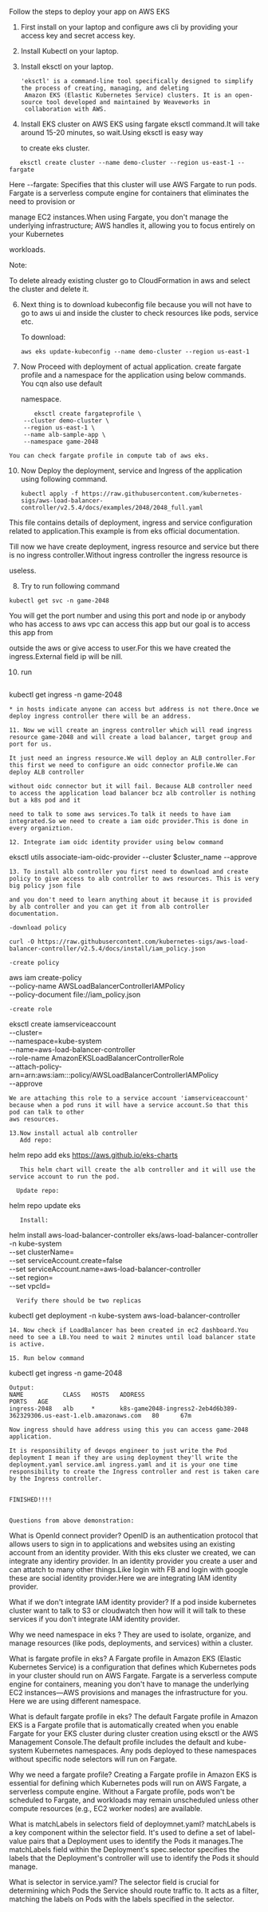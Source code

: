 Follow the steps to deploy your app on AWS EKS
1. First install on your laptop and configure aws cli by providing your access key and secret access key.

2. Install Kubectl on your laptop.

3. Install eksctl on your laptop.
   ```
   'eksctl' is a command-line tool specifically designed to simplify the process of creating, managing, and deleting 
    Amazon EKS (Elastic Kubernetes Service) clusters. It is an open-source tool developed and maintained by Weaveworks in 
    collaboration with AWS.
   ```

5. Install EKS cluster on AWS EKS using fargate eksctl command.It will take around 15-20 minutes, so wait.Using eksctl is easy way
   
   to create eks cluster.
```
   eksctl create cluster --name demo-cluster --region us-east-1 --fargate
```
   Here --fargate:
   Specifies that this cluster will use AWS Fargate to run pods. Fargate is a serverless compute engine for containers that eliminates the need to provision or 
   
   manage EC2 instances.When using Fargate, you don't manage the underlying infrastructure; AWS handles it, allowing you to focus entirely on your Kubernetes 
  
   workloads.
   
   Note: 
   
   To delete already existing cluster go to CloudFormation in aws and select the cluster and delete it.

6. Next thing is to download kubeconfig file because you will not have to go to aws ui and inside the cluster to check resources like pods, service etc.

   To download:
   ```
   aws eks update-kubeconfig --name demo-cluster --region us-east-1
   ```

8. Now Proceed with deployment of actual application. create fargate profile and a namespace for the application using below commands. You cqn also use default

   namespace.
```
       eksctl create fargateprofile \
    --cluster demo-cluster \
    --region us-east-1 \
    --name alb-sample-app \
    --namespace game-2048
```
    You can check fargate profile in compute tab of aws eks. 

10. Now Deploy the deployment, service and Ingress of the application using following command.
    ```
    kubectl apply -f https://raw.githubusercontent.com/kubernetes-sigs/aws-load-balancer-controller/v2.5.4/docs/examples/2048/2048_full.yaml
    ```
  This file contains details of deployment, ingress and service configuration related to application.This example is from eks official documentation.
  
  Till now we have create deployment, ingress resource and service but there is no ingress controller.Without ingress controller the ingress resource is 
  
  useless.

8. Try to run following command
  ```
  kubectl get svc -n game-2048
  ```
  You will get the port number and using this port and node ip or anybody who has access to aws vpc can access this app but our goal is to access this app from 
  
  outside the aws or give access to user.For this we have created the ingress.External field ip will be nill.

10. run
    ```
   kubectl get ingress -n game-2048
   ```
   * in hosts indicate anyone can access but address is not there.Once we deploy ingress controller there will be an address.

11. Now we will create an ingress controller which will read ingress resource game-2048 and will create a load balancer, target group and port for us.

It just need an ingress resource.We will deploy an ALB controller.For this first we need to configure an oidc connector profile.We can deploy ALB controller 

without oidc connector but it will fail. Because ALB controller need to access the application load balancer bcz alb controller is nothing but a k8s pod and it

need to talk to some aws services.To talk it needs to have iam integrated.So we need to create a iam oidc provider.This is done in every organiztion.

12. Integrate iam oidc identity provider using below command
```
   eksctl utils associate-iam-oidc-provider --cluster $cluster_name --approve
```
13. To install alb controller you first need to download and create policy to give access to alb controller to aws resources. This is very big policy json file

and you don't need to learn anything about it because it is provided by alb controller and you can get it from alb controller documentation.

-download policy
```
    curl -O https://raw.githubusercontent.com/kubernetes-sigs/aws-load-balancer-controller/v2.5.4/docs/install/iam_policy.json
```
-create policy
```
   aws iam create-policy \
    --policy-name AWSLoadBalancerControllerIAMPolicy \
    --policy-document file://iam_policy.json
  ```
-create role
```
  eksctl create iamserviceaccount \
  --cluster=<your-cluster-name> \
  --namespace=kube-system \
  --name=aws-load-balancer-controller \
  --role-name AmazonEKSLoadBalancerControllerRole \
  --attach-policy-arn=arn:aws:iam::<your-aws-account-id>:policy/AWSLoadBalancerControllerIAMPolicy \
  --approve
```
We are attaching this role to a service account 'iamserviceaccount' because when a pod runs it will have a service account.So that this pod can talk to other
aws resources.

13.Now install actual alb controller
   Add repo:
```
   helm repo add eks https://aws.github.io/eks-charts
```
   This helm chart will create the alb controller and it will use the service account to run the pod.

  Update repo:
``` 
  helm repo update eks
```
   Install:
```
   helm install aws-load-balancer-controller eks/aws-load-balancer-controller -n kube-system \
  --set clusterName=<your-cluster-name> \
  --set serviceAccount.create=false \
  --set serviceAccount.name=aws-load-balancer-controller \
  --set region=<region> \
  --set vpcId=<your-vpc-id>
```
  Verify there should be two replicas 
```
kubectl get deployment -n kube-system aws-load-balancer-controller
```
14. Now check if LoadBalancer has been created in ec2 dashboard.You need to see a LB.You need to wait 2 minutes until load balancer state is active.

15. Run below command
```
kubectl get ingress -n game-2048
```
Output:
NAME           CLASS   HOSTS   ADDRESS                                                                  PORTS   AGE
ingress-2048   alb     *       k8s-game2048-ingress2-2eb4d6b389-362329306.us-east-1.elb.amazonaws.com   80      67m

Now ingress should have address using this you can access game-2048 application.

It is responsibility of devops engineer to just write the Pod deployment I mean if they are using deployment they'll write the deployment.yaml service.aml ingress.yaml and it is your one time responsibility to create the Ingress controller and rest is taken care by the Ingress controller.


FINISHED!!!!


Questions from above demonstration:
```

What is OpenId connect provider?
OpenID is an authentication protocol that allows users to sign in to applications and websites using an existing account 
from an identity provider.
With this eks cluster we created, we can integrate any identiry provider. In an identity provider you create a user and can attatch to 
many other things.Like login with FB and login with google these are social identity provider.Here we are integrating IAM identity provider.

What if we don't integrate IAM identity provider?
If a pod inside kubernetes cluster want to talk to S3 or cloudwatch then how will it will talk to these services if you don't integrate IAM 
identity provider.

Why we need namespace in eks ?
They are used to isolate, organize, and manage resources (like pods, deployments, and services) within a cluster. 

What is fargate profile in eks?
A Fargate profile in Amazon EKS (Elastic Kubernetes Service) is a configuration that defines which Kubernetes pods in your cluster should run on AWS Fargate. Fargate is a serverless compute engine for containers, meaning you don't have to manage the underlying EC2 instances—AWS provisions and manages the infrastructure for you. Here we are using different namespace.

What is default fargate profile in eks?
The default Fargate profile in Amazon EKS is a Fargate profile that is automatically created when you enable Fargate for your EKS cluster during cluster creation using eksctl or the AWS Management Console.The default profile includes the default and kube-system Kubernetes namespaces. Any pods deployed to these namespaces without specific node selectors will run on Fargate.

Why we need a fargate profile?
Creating a Fargate profile in Amazon EKS is essential for defining which Kubernetes pods will run on AWS Fargate, a serverless compute engine. Without a Fargate profile, pods won't be scheduled to Fargate, and workloads may remain unscheduled unless other compute resources (e.g., EC2 worker nodes) are available.

What is matchLabels in selectors field of deploymnet.yaml?
matchLabels is a key component within the selector field. It's used to define a set of label-value pairs that a Deployment uses to identify the Pods it 
manages.The matchLabels field within the Deployment's spec.selector specifies the labels that the Deployment's controller will use to identify the Pods it 
should manage.

What is selector in service.yaml?
The selector field is crucial for determining which Pods the Service should route traffic to. It acts as a filter, matching the labels on Pods with the labels specified in the selector.
```
